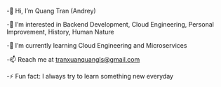 -👋 Hi, I’m Quang Tran (Andrey)

-👀 I’m interested in Backend Development, Cloud Engineering, Personal Improvement, History, Human Nature

-🌱 I’m currently learning Cloud Engineering and Microservices

-📫 Reach me at tranxuanquangls@gmail.com

-⚡ Fun fact: I always try to learn something new everyday


<!--
**QuangTranXuan/QuangTranXuan** is a ✨ _special_ ✨ repository because its `README.md` (this file) appears on your GitHub profile.

Here are some ideas to get you started:

- 🔭 I’m currently working on ...
- 🌱 I’m currently learning ...
- 👯 I’m looking to collaborate on ...
- 🤔 I’m looking for help with ...
- 💬 Ask me about ...
- 📫 How to reach me: ...
- 😄 Pronouns: ...
- ⚡ Fun fact: ...
-->
